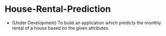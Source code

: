 # House-Rental-Prediction
* (Under Development)
To build an application which predicts the monthly rental of a house based on the given attributes.

